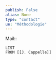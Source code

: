 ```yaml
---
publish: False
alias: None
type: "contact"
ue: "Méthodologie"
---
```

Mail:: 

```dataview
LIST
FROM [[J. Cappelle]]
```